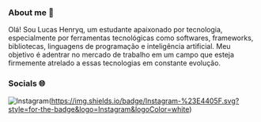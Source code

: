 ### About me 👋
Olá! Sou Lucas Henryq, um estudante apaixonado por tecnologia, especialmente por ferramentas tecnológicas como softwares, frameworks, bibliotecas, linguagens de programação e inteligência artificial. Meu objetivo é adentrar no mercado de trabalho em um campo que esteja firmemente atrelado a essas tecnologias em constante evolução.

### Socials 🌐
![Instagram](https://www.instagram.com/lucashenryq_/)(https://img.shields.io/badge/Instagram-%23E4405F.svg?style=for-the-badge&logo=Instagram&logoColor=white)

<!--
**lucashenryq/lucashenryq** is a ✨ _special_ ✨ repository because its `README.md` (this file) appears on your GitHub profile.

Here are some ideas to get you started:

- 🔭 I’m currently working on ...
- 🌱 I’m currently learning ...
- 👯 I’m looking to collaborate on ...
- 🤔 I’m looking for help with ...
- 💬 Ask me about ...
- 📫 How to reach me: ...
- 😄 Pronouns: ...
- ⚡ Fun fact: ...
-->
